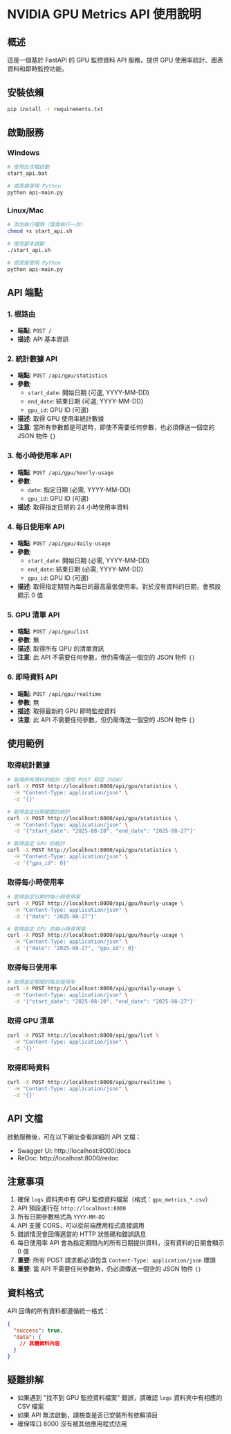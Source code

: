 # NVIDIA GPU Metrics API 使用說明

## 概述
這是一個基於 FastAPI 的 GPU 監控資料 API 服務，提供 GPU 使用率統計、圖表資料和即時監控功能。

## 安裝依賴
```bash
pip install -r requirements.txt
```

## 啟動服務

### Windows
```bash
# 使用批次檔啟動
start_api.bat

# 或直接使用 Python
python api-main.py
```

### Linux/Mac
```bash
# 添加執行權限（僅需執行一次）
chmod +x start_api.sh

# 使用腳本啟動
./start_api.sh

# 或直接使用 Python
python api-main.py
```

## API 端點

### 1. 根路由
- **端點**: `POST /`
- **描述**: API 基本資訊

### 2. 統計數據 API
- **端點**: `POST /api/gpu/statistics`
- **參數**: 
  - `start_date`: 開始日期 (可選, YYYY-MM-DD)
  - `end_date`: 結束日期 (可選, YYYY-MM-DD)
  - `gpu_id`: GPU ID (可選)
- **描述**: 取得 GPU 使用率統計數據
- **注意**: 當所有參數都是可選時，即使不需要任何參數，也必須傳送一個空的 JSON 物件 `{}`

### 3. 每小時使用率 API
- **端點**: `POST /api/gpu/hourly-usage`
- **參數**: 
  - `date`: 指定日期 (必需, YYYY-MM-DD)
  - `gpu_id`: GPU ID (可選)
- **描述**: 取得指定日期的 24 小時使用率資料

### 4. 每日使用率 API
- **端點**: `POST /api/gpu/daily-usage`
- **參數**: 
  - `start_date`: 開始日期 (必需, YYYY-MM-DD)
  - `end_date`: 結束日期 (必需, YYYY-MM-DD)
  - `gpu_id`: GPU ID (可選)
- **描述**: 取得指定期間內每日的最高最低使用率。對於沒有資料的日期，會預設顯示 0 值

### 5. GPU 清單 API
- **端點**: `POST /api/gpu/list`
- **參數**: 無
- **描述**: 取得所有 GPU 的清單資訊
- **注意**: 此 API 不需要任何參數，但仍需傳送一個空的 JSON 物件 `{}`

### 6. 即時資料 API
- **端點**: `POST /api/gpu/realtime`
- **參數**: 無
- **描述**: 取得最新的 GPU 即時監控資料
- **注意**: 此 API 不需要任何參數，但仍需傳送一個空的 JSON 物件 `{}`

## 使用範例

### 取得統計數據
```bash
# 取得所有資料的統計（使用 POST 和空 JSON）
curl -X POST http://localhost:8000/api/gpu/statistics \
  -H "Content-Type: application/json" \
  -d '{}'

# 取得指定日期範圍的統計
curl -X POST http://localhost:8000/api/gpu/statistics \
  -H "Content-Type: application/json" \
  -d '{"start_date": "2025-08-20", "end_date": "2025-08-27"}'

# 取得指定 GPU 的統計
curl -X POST http://localhost:8000/api/gpu/statistics \
  -H "Content-Type: application/json" \
  -d '{"gpu_id": 0}'
```

### 取得每小時使用率
```bash
# 取得指定日期的每小時使用率
curl -X POST http://localhost:8000/api/gpu/hourly-usage \
  -H "Content-Type: application/json" \
  -d '{"date": "2025-08-27"}'

# 取得指定 GPU 的每小時使用率
curl -X POST http://localhost:8000/api/gpu/hourly-usage \
  -H "Content-Type: application/json" \
  -d '{"date": "2025-08-27", "gpu_id": 0}'
```

### 取得每日使用率
```bash
# 取得指定期間的每日使用率
curl -X POST http://localhost:8000/api/gpu/daily-usage \
  -H "Content-Type: application/json" \
  -d '{"start_date": "2025-08-20", "end_date": "2025-08-27"}'
```

### 取得 GPU 清單
```bash
curl -X POST http://localhost:8000/api/gpu/list \
  -H "Content-Type: application/json" \
  -d '{}'
```

### 取得即時資料
```bash
curl -X POST http://localhost:8000/api/gpu/realtime \
  -H "Content-Type: application/json" \
  -d '{}'
```

## API 文檔
啟動服務後，可在以下網址查看詳細的 API 文檔：
- Swagger UI: http://localhost:8000/docs
- ReDoc: http://localhost:8000/redoc

## 注意事項
1. 確保 `logs` 資料夾中有 GPU 監控資料檔案（格式：`gpu_metrics_*.csv`）
2. API 預設運行在 `http://localhost:8000`
3. 所有日期參數格式為 `YYYY-MM-DD`
4. API 支援 CORS，可以從前端應用程式直接調用
5. 錯誤情況會回傳適當的 HTTP 狀態碼和錯誤訊息
6. 每日使用率 API 會為指定期間內的所有日期提供資料，沒有資料的日期會顯示 0 值
7. **重要**: 所有 POST 請求都必須包含 `Content-Type: application/json` 標頭
8. **重要**: 當 API 不需要任何參數時，仍必須傳送一個空的 JSON 物件 `{}`

## 資料格式
API 回傳的所有資料都遵循統一格式：
```json
{
  "success": true,
  "data": {
    // 具體資料內容
  }
}
```

## 疑難排解
- 如果遇到 "找不到 GPU 監控資料檔案" 錯誤，請確認 `logs` 資料夾中有相應的 CSV 檔案
- 如果 API 無法啟動，請檢查是否已安裝所有依賴項目
- 確保埠口 8000 沒有被其他應用程式佔用

